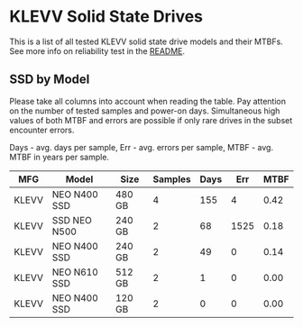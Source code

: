 KLEVV Solid State Drives
========================

This is a list of all tested KLEVV solid state drive models and their MTBFs. See
more info on reliability test in the [README](https://github.com/linuxhw/SMART).

SSD by Model
------------

Please take all columns into account when reading the table. Pay attention on the
number of tested samples and power-on days. Simultaneous high values of both MTBF
and errors are possible if only rare drives in the subset encounter errors.

Days - avg. days per sample,
Err  - avg. errors per sample,
MTBF - avg. MTBF in years per sample.

| MFG       | Model              | Size   | Samples | Days  | Err   | MTBF |
|-----------|--------------------|--------|---------|-------|-------|------|
| KLEVV     | NEO N400 SSD       | 480 GB | 4       | 155   | 4     | 0.42   |
| KLEVV     | SSD NEO N500       | 240 GB | 2       | 68    | 1525  | 0.18   |
| KLEVV     | NEO N400 SSD       | 240 GB | 2       | 49    | 0     | 0.14   |
| KLEVV     | NEO N610 SSD       | 512 GB | 2       | 1     | 0     | 0.00   |
| KLEVV     | NEO N400 SSD       | 120 GB | 2       | 0     | 0     | 0.00   |
